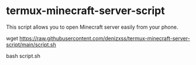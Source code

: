 # termux-minecraft-server-script
 This script allows you to open Minecraft server easily from your phone.


wget https://raw.githubusercontent.com/denizxss/termux-minecraft-server-script/main/script.sh

bash script.sh
